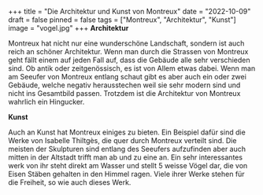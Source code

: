 +++
title = "Die Architektur und Kunst von Montreux"
date = "2022-10-09"
draft = false
pinned = false
tags = ["Montreux", "Architektur", "Kunst"]
image = "vogel.jpg"
+++
**A﻿rchitektur**

Montreux hat nicht nur eine wunderschöne Landschaft, sondern ist auch reich an schöner Architektur. Wenn man durch die Strassen von Montreux geht fällt einem auf jeden Fall auf, dass die Gebäude alle sehr verschieden sind. Ob antik oder zeitgenössisch, es ist von Allem etwas dabei.  Wenn man am Seeufer von Montreux entlang schaut gibt es aber auch ein oder zwei Gebäude, welche negativ herausstechen weil sie sehr modern sind und nicht ins Gesamtbild passen. Trotzdem ist die Architektur von Montreux wahrlich ein Hingucker. 

**K﻿unst**

Auch an Kunst hat Montreux einiges zu bieten. Ein Beispiel dafür sind die Werke von Isabelle Thiltgès, die quer durch Montreux verteilt sind. Die meisten der Skulpturen sind entlang des Seeufers aufzufinden aber auch mitten in der Altstadt trifft man ab und zu eine an. Ein sehr interessantes werk von ihr steht direkt am Wasser und stellt 5 weisse Vögel dar, die von Eisen Stäben gehalten in den Himmel ragen. Viele ihrer Werke stehen für die Freiheit, so wie auch dieses Werk.